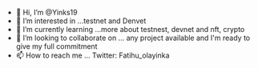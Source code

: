 - 👋 Hi, I’m @Yinks19
- 👀 I’m interested in ...testnet and Denvet
- 🌱 I’m currently learning ...more about testnest, devnet and nft, crypto
- 💞️ I’m looking to collaborate on ... any project available and I'm ready to give my full commitment 
- 📫 How to reach me ... Twitter: Fatihu_olayinka

<!---
Yinks19/Yinks19 is a ✨ special ✨ repository because its `README.md` (this file) appears on your GitHub profile.
You can click the Preview link to take a look at your changes.
--->
